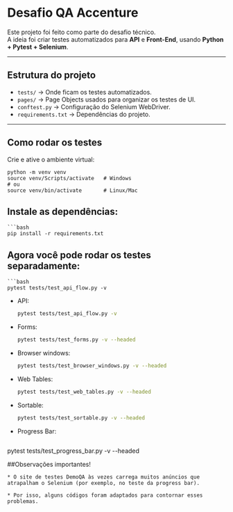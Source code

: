 # Desafio QA Accenture

Este projeto foi feito como parte do desafio técnico.  
A ideia foi criar testes automatizados para **API** e **Front-End**, usando **Python + Pytest + Selenium**.

------------------------------------------------------------------------------------------------------------

## Estrutura do projeto

- `tests/` → Onde ficam os testes automatizados.
- `pages/` → Page Objects usados para organizar os testes de UI.
- `conftest.py` → Configuração do Selenium WebDriver.
- `requirements.txt` → Dependências do projeto.

--------------------------------------------------------------------------------------------------------------

## Como rodar os testes

Crie e ative o ambiente virtual:


    python -m venv venv
    source venv/Scripts/activate   # Windows
    # ou
    source venv/bin/activate       # Linux/Mac

## Instale as dependências:
    ```bash
    pip install -r requirements.txt

## Agora você pode rodar os testes separadamente:
    ```bash
    pytest tests/test_api_flow.py -v

* API:
    ```bash
  pytest tests/test_api_flow.py -v

* Forms:
    ```bash
    pytest tests/test_forms.py -v --headed

* Browser windows:
    ```bash
    pytest tests/test_browser_windows.py -v --headed

* Web Tables: 
    ```bash
    pytest tests/test_web_tables.py -v --headed


* Sortable:
    ```bash
    pytest tests/test_sortable.py -v --headed

* Progress Bar:
    ```bash
 pytest tests/test_progress_bar.py -v --headed

##Observações importantes!

    * O site de testes DemoQA às vezes carrega muitos anúncios que atrapalham o Selenium (por exemplo, no teste da progress bar).

    * Por isso, alguns códigos foram adaptados para contornar esses problemas.